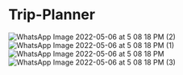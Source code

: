 # Trip-Planner

![WhatsApp Image 2022-05-06 at 5 08 18 PM (2)](https://user-images.githubusercontent.com/91425083/173114979-d97717a6-a57c-4fd5-9e03-66d369cbeb0b.jpeg)
![WhatsApp Image 2022-05-06 at 5 08 18 PM (1)](https://user-images.githubusercontent.com/91425083/173114983-64bff1b1-4a3a-425e-b953-dfa14110cbcf.jpeg)
![WhatsApp Image 2022-05-06 at 5 08 18 PM](https://user-images.githubusercontent.com/91425083/173114988-42f33d4f-078a-4c35-a013-84cc69630e12.jpeg)
![WhatsApp Image 2022-05-06 at 5 08 18 PM (3)](https://user-images.githubusercontent.com/91425083/173114973-14b8bf66-8ae0-464d-865a-5b599b8ca2c5.jpeg)
